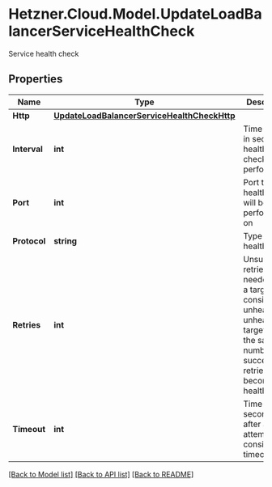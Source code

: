 # Hetzner.Cloud.Model.UpdateLoadBalancerServiceHealthCheck
Service health check

## Properties

Name | Type | Description | Notes
------------ | ------------- | ------------- | -------------
**Http** | [**UpdateLoadBalancerServiceHealthCheckHttp**](UpdateLoadBalancerServiceHealthCheckHttp.md) |  | [optional] 
**Interval** | **int** | Time interval in seconds health checks are performed | [optional] 
**Port** | **int** | Port the health check will be performed on | [optional] 
**Protocol** | **string** | Type of the health check | [optional] 
**Retries** | **int** | Unsuccessful retries needed until a target is considered unhealthy; an unhealthy target needs the same number of successful retries to become healthy again | [optional] 
**Timeout** | **int** | Time in seconds after an attempt is considered a timeout | [optional] 

[[Back to Model list]](../../README.md#documentation-for-models) [[Back to API list]](../../README.md#documentation-for-api-endpoints) [[Back to README]](../../README.md)

